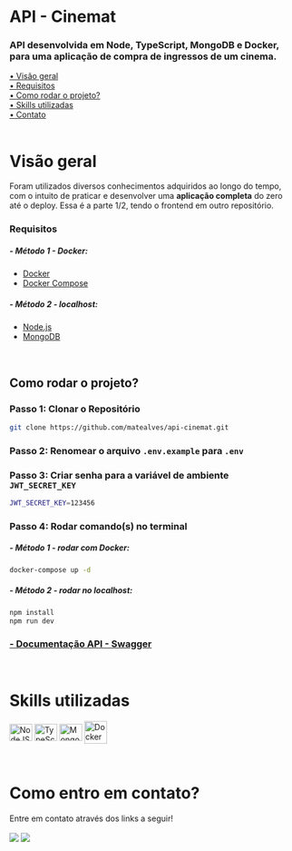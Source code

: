 # API - Cinemat

### API desenvolvida em Node, TypeScript, MongoDB e Docker, para uma aplicação de compra de ingressos de um cinema. 

[• Visão geral](#review)<br>
[• Requisitos](#requisitos)<br>
[• Como rodar o projeto?](#start)<br>
[• Skills utilizadas](#leng)<br>
[• Contato](#contato)<br>
<br>

<p id="review"></p>

# Visão geral

Foram utilizados diversos conhecimentos adquiridos ao longo do tempo, com o intuito de praticar e desenvolver uma **aplicação completa** do zero até o deploy. Essa é a parte 1/2, tendo o frontend em outro repositório.
<br>

<p id="requisitos"></p>

### Requisitos
##### - *Método 1 - Docker:*

- [Docker](https://www.docker.com/get-started) 
- [Docker Compose](https://docs.docker.com/compose/install/)

##### - *Método 2 - localhost:*

- [Node.js](https://nodejs.org/pt) 
- [MongoDB](https://www.mongodb.com/pt-br/docs/manual/tutorial/install-mongodb-on-windows/) 

<br>

<p id="start"></p>

## Como rodar o projeto?

### Passo 1: Clonar o Repositório

```sh
git clone https://github.com/matealves/api-cinemat.git
```

### Passo 2: Renomear o arquivo `.env.example` para `.env` 

### Passo 3: Criar senha para a variável de ambiente `JWT_SECRET_KEY`

```sh
JWT_SECRET_KEY=123456
```

### Passo 4: Rodar comando(s) no terminal
##### - *Método 1 -  rodar com Docker:*
```sh
docker-compose up -d
```

##### - *Método 2 - rodar no localhost:*
```sh
npm install
npm run dev
```
### [- Documentação API - Swagger](#) 
<br>

<p id="leng"></p>

# Skills utilizadas

<p>
  <img align="center" title="NodeJS" height="30" width="40" title="NodeJs" src="https://cdn.jsdelivr.net/gh/devicons/devicon/icons/nodejs/nodejs-original.svg">
  <img align="center" title="TypeScript" height="30" width="40" src="https://cdn.jsdelivr.net/gh/devicons/devicon/icons/typescript/typescript-original.svg">
  <img align="center" title="MongoDB" height="30" width="40" title="NodeJs" src="https://cdn.jsdelivr.net/gh/devicons/devicon@latest/icons/mongodb/mongodb-original.svg">
  <img align="center" title="Docker" height="40" width="40" title="NodeJs" src="https://cdn.jsdelivr.net/gh/devicons/devicon@latest/icons/docker/docker-original.svg">

</p>

<br>

<p id="contato"></p>

# Como entro em contato?

Entre em contato através dos links a seguir!
<br>
<br>
<a href="https://www.linkedin.com/in/mateusalvesds/" target="_blank"><img src="https://img.shields.io/badge/-LinkedIn-%230077B5?style=for-the-badge&logo=linkedin&logoColor=white" target="_blank"></a>
<a href = "mailto:contatomateusalves@hotmail.com"><img src="https://img.shields.io/badge/Microsoft_Outlook-0078D4?style=for-the-badge&logo=microsoft-outlook&logoColor=white" target="_blank"></a>
</p>
<br>
<br>
<br>
